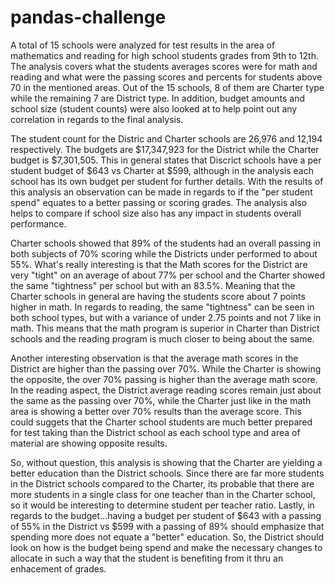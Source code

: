 # pandas-challenge


A total of 15 schools were analyzed for test results in the area of mathematics and reading for high school students grades from 9th to 12th. The analysis covers what the students averages scores were for math and reading and what were the passing scores and percents for students above 70 in the mentioned areas. Out of the 15 schools, 8 of them are Charter type while the remaining 7 are District type. In addition, budget amounts and school size (student counts) were also looked at to help point out any correlation in regards to the final analysis.

The student count for the Distric and Charter schools are 26,976 and 12,194 respectively. The budgets are $17,347,923 for the District while the Charter budget is $7,301,505. This in general states that Discrict schools have a per student budget of $643 vs Charter at $599, although in the analysis each school has its own budget per student for further details. With the results of this analysis an observation can be made in regards to if the "per student spend" equates to a better passing or scoring grades. The analysis also helps to compare if school size also has any impact in students overall performance.

Charter schools showed that 89% of the students had an overall passing in both subjects of 70% scoring while the Districts under performed to about 55%. What's really interesting is that the Math scores for the District are very "tight" on an average of about 77% per school and the Charter showed the same "tightness" per school but with an 83.5%. Meaning that the Charter schools in general are having the students score about 7 points higher in math. In regards to reading, the same "tightness" can be seen in both school types, but with a variance of under 2.75 points and not 7 like in math. This means that the math program is superior in Charter than District schools and the reading program is much closer to being about the same.

Another interesting observation is that the average math scores in the District are higher than the passing over 70%. While the Charter is showing the opposite, the over 70% passing is higher than the average math score. In the reading aspect, the District average reading scores remain just about the same as the passing over 70%, while the Charter just like in the math area is showing a better over 70% results than the average score. This could suggets that the Charter school students are much better prepared for test taking than the District school as each school type and area of material are showing opposite results.

So, without question, this analysis is showing that the Charter are yielding a better education than the District schools. Since there are far more students in the District schools compared to the Charter, its probable that there are more students in a single class for one teacher than in the Charter school, so it would be interesting to determine student per teacher ratio. Lastly, in regards to the budget...having a budget per student of $643 with a passing of 55% in the District vs $599 with a passing of 89% should emphasize that spending more does not equate a "better" education. So, the District should look on how is the budget being spend and make the necessary changes to allocate in such a way that the student is benefiting from it thru an enhacement of grades.



